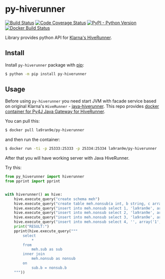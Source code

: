 # py-hiverunner
[![Build Status](https://travis-ci.com/la9ran9e/py-hiverunner.svg?branch=master)](https://travis-ci.com/la9ran9e/py-hiverunner)
[![Code Coverage Status](https://codecov.io/gh/la9ran9e/py-hiverunner/branch/master/graph/badge.svg)](https://codecov.io/gh/la9ran9e/py-hiverunner)
[![PyPI - Python Version](https://img.shields.io/pypi/pyversions/py-hiverunner)](https://pypi.org/project/py-hiverunner/)
[![Docker Build Status](https://img.shields.io/docker/cloud/build/la9ran9e/py-hiverunner)](https://hub.docker.com/r/la9ran9e/py-hiverunner)

Library provides python API for [Klarna's HiveRunner](https://github.com/klarna/HiveRunner).

## Install

Install `py-hiverunner` package with [pip](https://pypi.org/project/py-hiverunner/):

```bash
$ python -m pip install py-hiverunner
```

## Usage
Before using `py-hiverunner` you need start JVM with facade service based on original Klarna's `HiveRunner` - 
[java-hiverunner](./java-hiverunner).
This repo provides [docker container for Py4J Java Gateway for HiveRunner](https://hub.docker.com/r/la9ran9e/py-hiverunner).

You can pull this:
```bash
$ docker pull la9ran9e/py-hiverunner
```
and then run the container:
```bash
$ docker run -ti -p 25333:25333 -p 25334:25334 la9ran9e/py-hiverunner
```
After that you will have working server with Java HiveRunner.

Try this:

```python
from py_hiverunner import hiverunner
from pprint import pprint


with hiverunner() as hive:
    hive.execute_query("create schema meh")
    hive.execute_query("create table meh.nonsub(a int, b string, c array<string>)")
    hive.execute_query("insert into meh.nonsub select 1, 'la9ran9e', array('1', 'a', 'b', '6')")
    hive.execute_query("insert into meh.nonsub select 2, 'la9ran9e', array('1', 'b', 'b', '6')")
    hive.execute_query("insert into meh.nonsub select 3, 'la9ran9e', array('1', 'c', 'b', '6')")
    hive.execute_query("insert into meh.nonsub select 4, '', array('1', 'd', 'b', '6')")
    print("RESULT:")
    pprint(hive.execute_query("""
        select
            *
        from
            meh.sub as sub
        inner join
            meh.nonsub as nonsub
        on
            sub.b = nonsub.b
    """))
```
